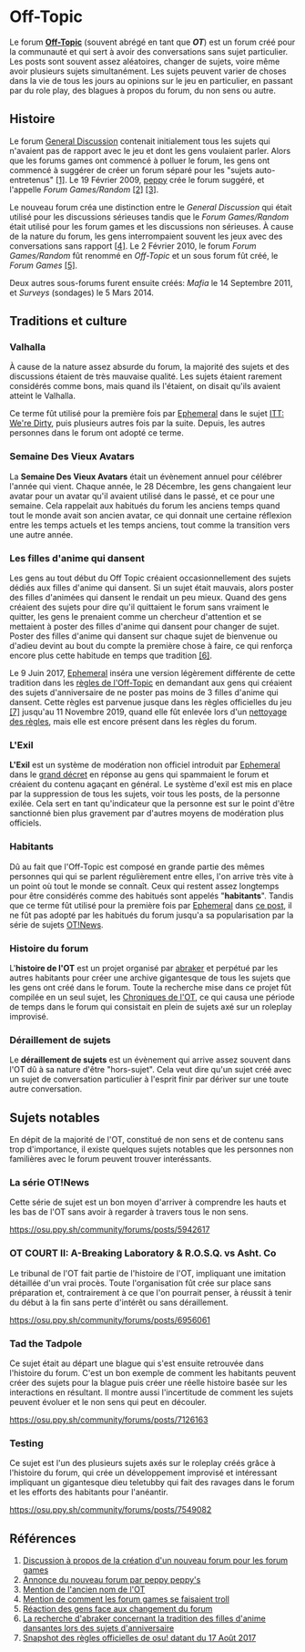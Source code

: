 # Off-Topic

Le forum [**Off-Topic**](https://osu.ppy.sh/community/forums/52) (souvent abrégé en tant que  ***OT***) est un forum créé pour la communauté et qui sert à avoir des conversations sans sujet particulier. Les posts sont souvent assez aléatoires, changer de sujets, voire même avoir plusieurs sujets simultanément. Les sujets peuvent varier de choses dans la vie de tous les jours au opinions sur le jeu en particulier, en passant par du role play, des blagues à propos du forum, du non sens ou autre.

## Histoire

Le forum [General Discussion](https://osu.ppy.sh/community/forums/7) contenait initialement tous les sujets qui n'avaient pas de rapport avec le jeu et dont les gens voulaient parler. Alors que les forums games ont commencé à polluer le forum, les gens ont commencé à suggérer de créer un forum séparé pour les "sujets auto-entretenus" [[1]][r]. Le 19 Février 2009, [peppy](/wiki/People/peppy) crée le forum suggéré, et l'appelle *Forum Games/Random* [[2]][r] [[3]][r].

Le nouveau forum créa une distinction entre le *General Discussion* qui était utilisé pour les discussions sérieuses tandis que le *Forum Games/Random* était utilisé pour les forum games et les discussions non sérieuses. À cause de la nature du forum, les gens interrompaient souvent les jeux avec des conversations sans rapport [[4]][r]. Le 2 Février 2010, le forum *Forum Games/Random* fût renommé en *Off-Topic* et un sous forum fût créé, le *Forum Games* [[5]][r].

Deux autres sous-forums furent ensuite créés: *Mafia* le 14 Septembre 2011, et *Surveys* (sondages) le 5 Mars 2014.

## Traditions et culture

### Valhalla

À cause de la nature assez absurde du forum, la majorité des sujets et des discussions étaient de très mauvaise qualité. Les sujets étaient rarement considérés comme bons, mais quand ils l'étaient, on disait qu'ils avaient atteint le Valhalla.

Ce terme fût utilisé pour la première fois par [Ephemeral](https://osu.ppy.sh/users/102335) dans le sujet [ITT: We're Dirty](https://osu.ppy.sh/community/forums/topics/40298), puis plusieurs autres fois par la suite. Depuis, les autres personnes dans le forum ont adopté ce terme.

### Semaine Des Vieux Avatars

La **Semaine Des Vieux Avatars** était un évènement annuel pour célébrer l'année qui vient. Chaque année, le 28 Décembre, les gens changaient leur avatar pour un avatar qu'il avaient utilisé dans le passé, et ce pour une semaine. Cela rappelait aux habitués du forum les anciens temps quand tout le monde avait son ancien avatar, ce qui donnait une certaine réflexion entre les temps actuels et les temps anciens, tout comme la transition vers une autre année.

### Les filles d'anime qui dansent

Les gens au tout début du Off Topic créaient occasionnellement des sujets dédiés aux filles d'anime qui dansent. Si un sujet était mauvais, alors poster des filles d'animées qui dansent le rendait un peu mieux. Quand des gens créaient des sujets pour dire qu'il quittaient le forum sans vraiment le quitter, les gens le prenaient comme un chercheur d'attention et se mettaient à poster des filles d'anime qui dansent pour changer de sujet. Poster des filles d'anime qui dansent sur chaque sujet de bienvenue ou d'adieu devint au bout du compte la première chose à faire, ce qui renforça encore plus cette habitude en temps que tradition [[6]][r].

Le 9 Juin 2017, [Ephemeral](https://osu.ppy.sh/users/102335) inséra une version légèrement différente de cette tradition dans les [règles de l'Off-Topic](https://osu.ppy.sh/community/forums/topics/604424) en demandant aux gens qui créaient des sujets d'anniversaire de ne poster pas moins de 3 filles d'anime qui dansent. Cette règles est parvenue jusque dans les règles officielles du jeu [[7]][r] jusqu'au 11 Novembre 2019, quand elle fût enlevée lors d'un [nettoyage des règles](https://github.com/ppy/osu-wiki/pull/2655), mais elle est encore présent dans les règles du forum.

### L'Exil

**L'Exil** est un système de modération non officiel introduit par [Ephemeral](https://osu.ppy.sh/users/102335) dans le [grand décret](https://osu.ppy.sh/community/forums/topics/604424) en réponse au gens qui spammaient le forum et créaient du contenu agaçant en général. Le système d'exil est mis en place par la suppression de tous les sujets, voir tous les posts, de la personne exilée. Cela sert en tant qu'indicateur que la personne est sur le point d'être sanctionné bien plus gravement par d'autres moyens de modération plus officiels.

### Habitants

Dû au fait que l'Off-Topic est composé en grande partie des mêmes personnes qui qui se parlent régulièrement entre elles, l'on arrive très vite à un point où tout le monde se connaît. Ceux qui restent assez longtemps pour être considérés comme des habitués sont appelés "**habitants**". Tandis que ce terme fût utilisé pour la première fois par [Ephemeral](https://osu.ppy.sh/users/102335) dans [ce post](https://osu.ppy.sh/community/forums/posts/1607086), il ne fût pas adopté par les habitués du forum jusqu'a sa popularisation par la série de sujets [OT!News](https://osu.ppy.sh/community/forums/topics/577518).

### Histoire du forum

L'**histoire de l'OT** est un projet organisé par [abraker](https://osu.ppy.sh/users/4635891) et perpétué par les autres habitants pour créer une archive gigantesque de tous les sujets que les gens ont créé dans le forum. Toute la recherche mise dans ce projet fût compilée en un seul sujet, les [Chroniques de l'OT](https://osu.ppy.sh/community/forums/posts/6230570), ce qui causa une période de temps dans le forum qui consistait en plein de sujets axé sur un roleplay improvisé.

### Déraillement de sujets

Le **déraillement de sujets** est un évènement qui arrive assez souvent dans l'OT dû à sa nature d'être "hors-sujet". Cela veut dire qu'un sujet créé avec un sujet de conversation particulier à l'esprit finir par dériver sur une toute autre conversation.

## Sujets notables

En dépit de la majorité de l'OT, constitué de non sens et de contenu sans trop d'importance, il existe quelques sujets notables que les personnes non familières avec le forum peuvent trouver interéssants.

### La série OT!News

Cette série de sujet est un bon moyen d'arriver à comprendre les hauts et les bas de l'OT sans avoir à regarder à travers tous le non sens.

<https://osu.ppy.sh/community/forums/posts/5942617>

### OT COURT II: A-Breaking Laboratory & R.O.S.Q. vs Asht. Co

Le tribunal de l'OT fait partie de l'histoire de l'OT, impliquant une imitation détaillée d'un vrai procès. Toute l'organisation fût crée sur place sans préparation et, contrairement à ce que l'on pourrait penser, à réussit à tenir du début à la fin sans perte d'intérêt ou sans déraillement.

<https://osu.ppy.sh/community/forums/posts/6956061>

### Tad the Tadpole

Ce sujet était au départ une blague qui s'est ensuite retrouvée dans l'histoire du forum. C'est un bon exemple de comment les habitants peuvent créer des sujets pour la blague puis créer une réelle histoire basée sur les interactions en résultant. Il montre aussi l'incertitude de comment les sujets peuvent évoluer et le non sens qui peut en découler.

<https://osu.ppy.sh/community/forums/posts/7126163>

### Testing

Ce sujet est l'un des plusieurs sujets axés sur le roleplay créés grâce à l'histoire du forum, qui crée un développement improvisé et intéressant impliquant un gigantesque dieu teletubby qui fait des ravages dans le forum et les efforts des habitants pour l'anéantir.

<https://osu.ppy.sh/community/forums/posts/7549082>

## Références

1. [Discussion à propos de la création d'un nouveau forum pour les forum games](https://osu.ppy.sh/community/forums/posts/80316)
2. [Annonce du nouveau forum par peppy peppy's](https://osu.ppy.sh/community/forums/posts/8814)
3. [Mention de l'ancien nom de l'OT](https://osu.ppy.sh/community/forums/posts/132900)
4. [Mention de comment les forum games se faisaient troll](https://osu.ppy.sh/community/forums/posts/313614)
5. [Réaction des gens face aux changement du forum](https://osu.ppy.sh/community/forums/posts/316732)
6. [La recherche d'abraker concernant la tradition des filles d'anime dansantes lors des sujets d'anniversaire](https://osu.ppy.sh/community/forums/topics/1525770)
7. [Snapshot des règles officielles de osu! datant du 17 Août 2017](http://web.archive.org/web/20170817161329/http://osu.ppy.sh/help/wiki/Rules)

[r]: #references